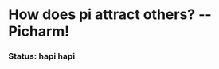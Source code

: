 # How does pi attract others? -- Picharm!

### Status: hapi hapi
<picture align="center">
  <source media="(prefers-color-scheme: light)" srcset="https://wakatime.com/share/@974cd1bf-f67e-44b6-b583-0472a71ce20a/22838a5c-998d-4570-afa4-0858b9d26a45.svg">
  <source media="(prefers-color-scheme: dark)" srcset="https://wakatime.com/share/@974cd1bf-f67e-44b6-b583-0472a71ce20a/22838a5c-998d-4570-afa4-0858b9d26a45.svg"/>
</picture>
<!-- GitHub snake -->
